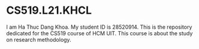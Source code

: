 # CS519.L21.KHCL

I am Ha Thuc Dang Khoa. My student ID is 28520914. This is the repository dedicated for the CS519 course of HCM UIT.
This course is about the study on research methodology.
